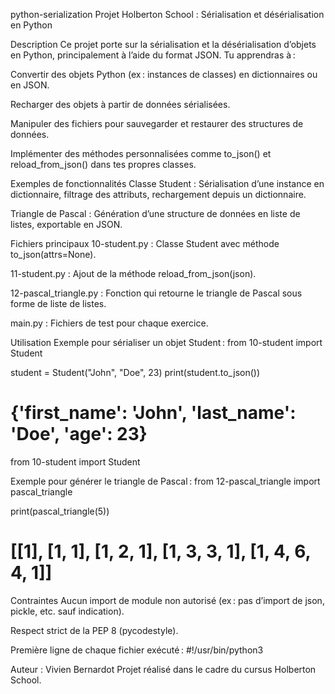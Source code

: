 python-serialization
Projet Holberton School : Sérialisation et désérialisation en Python

Description
Ce projet porte sur la sérialisation et la désérialisation d’objets en Python, principalement à l’aide du format JSON.
Tu apprendras à :

Convertir des objets Python (ex : instances de classes) en dictionnaires ou en JSON.

Recharger des objets à partir de données sérialisées.

Manipuler des fichiers pour sauvegarder et restaurer des structures de données.

Implémenter des méthodes personnalisées comme to_json() et reload_from_json() dans tes propres classes.

Exemples de fonctionnalités
Classe Student : Sérialisation d’une instance en dictionnaire, filtrage des attributs, rechargement depuis un dictionnaire.

Triangle de Pascal : Génération d’une structure de données en liste de listes, exportable en JSON.

Fichiers principaux
10-student.py : Classe Student avec méthode to_json(attrs=None).

11-student.py : Ajout de la méthode reload_from_json(json).

12-pascal_triangle.py : Fonction qui retourne le triangle de Pascal sous forme de liste de listes.

main.py : Fichiers de test pour chaque exercice.

Utilisation
Exemple pour sérialiser un objet Student :
from 10-student import Student

student = Student("John", "Doe", 23)
print(student.to_json())
# {'first_name': 'John', 'last_name': 'Doe', 'age': 23}
from 10-student import Student

Exemple pour générer le triangle de Pascal :
from 12-pascal_triangle import pascal_triangle

print(pascal_triangle(5))
# [[1], [1, 1], [1, 2, 1], [1, 3, 3, 1], [1, 4, 6, 4, 1]]

Contraintes
Aucun import de module non autorisé (ex : pas d’import de json, pickle, etc. sauf indication).

Respect strict de la PEP 8 (pycodestyle).

Première ligne de chaque fichier exécuté :
#!/usr/bin/python3

Auteur : Vivien Bernardot
Projet réalisé dans le cadre du cursus Holberton School.